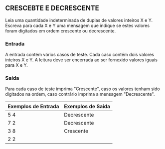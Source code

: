 ## CRESCEBTE E DECRESCENTE

Leia uma quantidade indeterminada de duplas de valores inteiros X e Y. Escreva para cada X e Y uma mensagem que indique se estes valores foram digitados em ordem crescente ou decrescente.

### Entrada

A entrada contém vários casos de teste. Cada caso contém dois valores inteiros X e Y. A leitura deve ser encerrada ao ser fornexido valores iguais para X e Y.

### Saída

Para cada caso de teste imprima "Crescente", caso os valores tenham sido digitados na ordem, caso contrário imprima a mensagem "Decrescente".

|**Exemplos de Entrada**    |**Exemplos de Saída**  |
|:---                   |:---               |
|5 4                    |Decrescente        |
|7 2                    |Decrescente        |
|3 8                    |Crescente          |
|2 2                    |                   |

